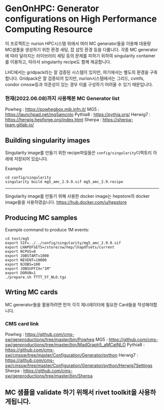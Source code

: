 # GenOnHPC: Generator configurations on High Performance Computing Resource
이 프로젝트는 nurion HPC시스템 위에서 여러 MC generator들을 이용해 대용량 MC샘플을 생성하기 위한 환경 세팅, 잡 섭밋 환경 등을 다룹니다.
각종 MC generator에 따라 달라지는 라이브러리 세팅 등의 문제를 피하기 위하여 singularity container를 이용하고, 따라서 singularity recipe도 함께 제공합니다.

LHC에서는 gridpack라는 잘 검증된 시스템이 있지만, 여기에서는 별도의 환경을 구축합니다. Gridpack은 잘 검증되어 있지만, nurion시스템에서는 그리드, cvmfs, condor cmssw등과 의존성이 있는 경우 이를 구성하기 어려울 수 있기 때문입니다.

### 현재(2022.06.08)까지  사용해본 MC Generator list
Powheg : <https://powhegbox.mib.infn.it/>
MG5 : <https://launchpad.net/mg5amcnlo>
Pythia8 : <https://pythia.org/>
Herwig7 : <https://herwig.hepforge.org/index.html>
Sherpa : <https://sherpa-team.gitlab.io/>


## Building singularity images
Singularity image를 만들기 위한 recipe파일들은 `config/singularity`디렉토리 아래에 저장되어 있습니다.

Example
```
cd config/singularity
singularity build mg5_amc_2.9.9.sif mg5_amc_2.9.recipe
```

---
Singularity image를 만들기 위해 사용한 docker image는 hepstore의 docker image들을 사용하였습니다.
<https://hub.docker.com/u/hepstore>


## Producing MC samples

Example command to produce 1M events:
```
cd test/mg5
export SIF=../../config/singularity/mg5_amc_2.9.9.sif
export LHAPDFSETS=/store/sw/hep/lhapdfsets/current
export NCPUS=8
export JOBSTART=1000
export NEVENT=10000
export NJOBS=100
export JOBSUFFIX="1M"
export DORUN=1
./prepare.sh TTTT_5f_NLO.tgz
```

## Wrting MC cards
MC generator들을 활용하려면 먼저 각각 제너레이터에 필요한 Card들을 작성해야합니다. 




### CMS card link
Powheg : <https://github.com/cms-sw/genproductions/tree/master/bin/Powheg>
MG5 : <https://github.com/cms-sw/genproductions/tree/master/bin/MadGraph5_aMCatNLO>
Pythia8 : <https://github.com/cms-sw/cmssw/tree/master/Configuration/Generator/python>
Herwig7 : <https://github.com/cms-sw/cmssw/tree/master/Configuration/Generator/python/Herwig7Settings>
Sherpa : <https://github.com/cms-sw/genproductions/tree/master/bin/Sherpa>


 
## MC 샘플을 validate 하기 위해서 rivet toolkit을 사용하게됩니다.




